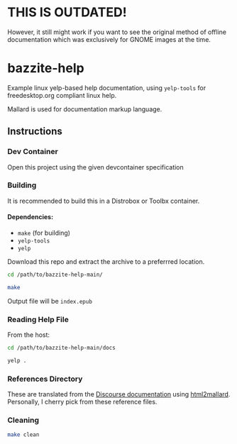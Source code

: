 # **THIS IS OUTDATED!**

However, it still might work if you want to see the original method of offline documentation which was exclusively for GNOME images at the time.

# bazzite-help
Example linux yelp-based help documentation, using `yelp-tools` for freedesktop.org compliant linux help.

Mallard is used for documentation markup language.

## Instructions

### Dev Container
Open this project using the given devcontainer specification

### Building

It is recommended to build this in a Distrobox or Toolbx container.

#### Dependencies:
- `make` (for building)
- `yelp-tools`
- `yelp`

Download this repo and extract the archive to a preferrred location.

```bash
cd /path/to/bazzite-help-main/
```

```bash
make
```

Output file will be `index.epub`

### Reading Help File

From the host:

```bash
cd /path/to/bazzite-help-main/docs
```

```bash
yelp .
```

### References Directory

These are translated from the [Discourse documentation](https://docs.bazzite.gg) using [html2mallard](https://pypi.org/project/html2mallard/).  Personally, I cherry pick from these reference files.

### Cleaning

```bash
make clean
```
